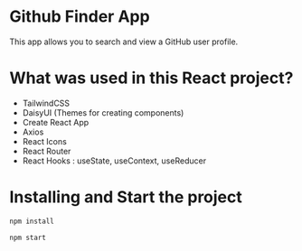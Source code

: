 # Github Finder App

This app allows you to search and view a GitHub user profile.

# What was used in this React project?

- TailwindCSS
- DaisyUI (Themes for creating components)
- Create React App
- Axios
- React Icons
- React Router
- React Hooks : useState, useContext, useReducer

# Installing and Start the project
```bash
npm install

```
```bash
npm start
```